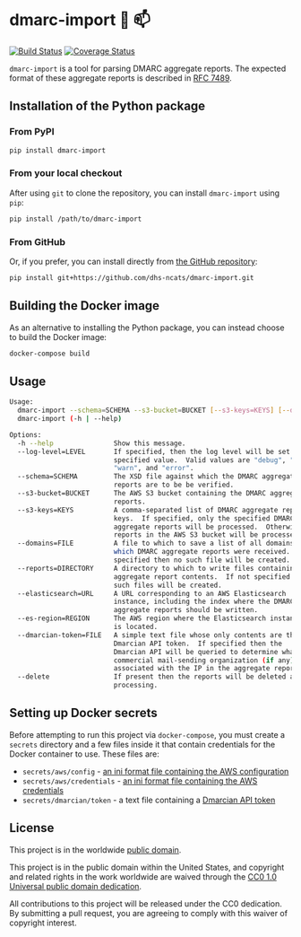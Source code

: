 # dmarc-import :postal_horn: :mailbox: #

[![Build Status](https://travis-ci.org/dhs-ncats/dmarc-import.svg?branch=develop)](https://travis-ci.org/dhs-ncats/dmarc-import)
[![Coverage Status](https://coveralls.io/repos/github/dhs-ncats/dmarc-import/badge.svg?branch=develop)](https://coveralls.io/github/dhs-ncats/dmarc-import?branch=develop)

`dmarc-import` is a tool for parsing DMARC aggregate reports.  The
expected format of these aggregate reports is described in
[RFC 7489](https://tools.ietf.org/html/rfc7489#section-7.2.1.1).

## Installation of the Python package ##

### From PyPI ###

```bash
pip install dmarc-import
```

### From your local checkout ###
After using `git` to clone the repository, you can install
`dmarc-import` using `pip`:
```bash
pip install /path/to/dmarc-import
```

### From GitHub ###
Or, if you prefer, you can install directly from
[the GitHub repository](https://github.com/dhs-ncats/dmarc-import):
```bash
pip install git+https://github.com/dhs-ncats/dmarc-import.git
```

## Building the Docker image ##

As an alternative to installing the Python package, you can instead
choose to build the Docker image:
```bash
docker-compose build
```

## Usage ##

```bash
Usage:
  dmarc-import --schema=SCHEMA --s3-bucket=BUCKET [--s3-keys=KEYS] [--domains=FILE] [--reports=DIRECTORY] [--elasticsearch=URL] [--es-region=REGION] [--log-level=LEVEL] [--dmarcian-token=FILE] [--delete]
  dmarc-import (-h | --help)

Options:
  -h --help               Show this message.
  --log-level=LEVEL       If specified, then the log level will be set to the
                          specified value.  Valid values are "debug", "info",
                          "warn", and "error".
  --schema=SCHEMA         The XSD file against which the DMARC aggregate
                          reports are to be be verified.
  --s3-bucket=BUCKET      The AWS S3 bucket containing the DMARC aggregate
                          reports.
  --s3-keys=KEYS          A comma-separated list of DMARC aggregate report
                          keys.  If specified, only the specified DMARC
                          aggregate reports will be processed.  Otherwise all
                          reports in the AWS S3 bucket will be processed.
  --domains=FILE          A file to which to save a list of all domains for
                          which DMARC aggregate reports were received.  If not
                          specified then no such file will be created.
  --reports=DIRECTORY     A directory to which to write files containing DMARC
                          aggregate report contents.  If not specified then no
                          such files will be created.
  --elasticsearch=URL     A URL corresponding to an AWS Elasticsearch
                          instance, including the index where the DMARC
                          aggregate reports should be written.
  --es-region=REGION      The AWS region where the Elasticsearch instance
                          is located.
  --dmarcian-token=FILE   A simple text file whose only contents are the
                          Dmarcian API token.  If specified then the
                          Dmarcian API will be queried to determine what
                          commercial mail-sending organization (if any) is
                          associated with the IP in the aggregate report.
  --delete                If present then the reports will be deleted after
                          processing.
```

## Setting up Docker secrets ##

Before attempting to run this project via `docker-compose`, you must
create a `secrets` directory and a few files inside it that contain
credentials for the Docker container to use.  These files are:
* `secrets/aws/config` - [an ini format file containing the AWS
  configuration](http://docs.aws.amazon.com/cli/latest/userguide/cli-config-files.html)
* `secrets/aws/credentials` - [an ini format file containing the AWS
  credentials](http://docs.aws.amazon.com/cli/latest/userguide/cli-config-files.html)
* `secrets/dmarcian/token` - a text file containing a [Dmarcian API
  token](https://dmarcian.com/)

## License ##

This project is in the worldwide [public domain](LICENSE.md).

This project is in the public domain within the United States, and
copyright and related rights in the work worldwide are waived through
the [CC0 1.0 Universal public domain
dedication](https://creativecommons.org/publicdomain/zero/1.0/).

All contributions to this project will be released under the CC0
dedication. By submitting a pull request, you are agreeing to comply
with this waiver of copyright interest.
